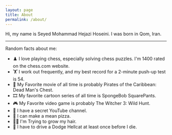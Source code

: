 ```yaml
---
layout: page
title: About
permalink: /about/
---
```


Hi, my name is Seyed Mohammad Hejazi Hoseini. I was born in Qom, Iran. 

***

Random facts about me:
- ♟️ I love playing chess, especially solving chess puzzles. I'm 1400 rated on the chess.com website.
- 🏋️ I work out frequently, and my best record for a 2-minute push-up test is 54.
- 🎥 My Favorite movie of all time is probably Pirates of the Caribbean: Dead Man's Chest.
- 🎞️ My favorite cartoon series of all time is SpongeBob SquarePants.
- 🎮 My Favorite video game is probably The Witcher 3: Wild Hunt.
- 👀 I have a secret YouTube channel.
- 🍕 I can make a mean pizza.
- 💇‍♂️ I'm Trying to grow my hair.
- 🚗 I have to drive a Dodge Hellcat at least once before I die.